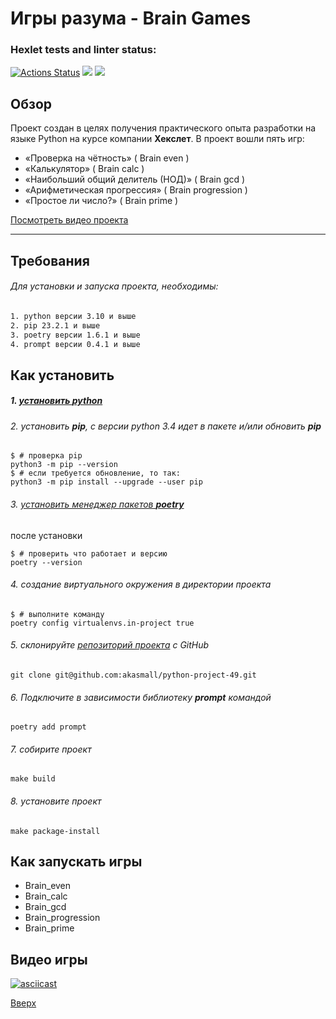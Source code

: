 <a id = "anchor"></a>
# Игры разума - Brain Games

### Hexlet tests and linter status:
[![Actions Status](https://github.com/akasmall/python-project-49/workflows/hexlet-check/badge.svg)](https://github.com/akasmall/python-project-49/actions) <a href="https://codeclimate.com/github/akasmall/python-project-49/maintainability"><img src="https://api.codeclimate.com/v1/badges/a83c753bdcdabd8080cb/maintainability" /></a> <a href="https://codeclimate.com/github/akasmall/python-project-49/test_coverage"><img src="https://api.codeclimate.com/v1/badges/a83c753bdcdabd8080cb/test_coverage" /></a>

## Обзор
Проект создан в целях получения практического опыта разработки на языке Python на курсе компании __Хекслет__.
В проект вошли пять игр:
* «Проверка на чётность» ( Brain even )
* «Калькулятор» ( Brain calc )
* «Наибольший общий делитель (НОД)» ( Brain gcd )
* «Арифметическая прогрессия» ( Brain progression )
* «Простое ли число?» ( Brain prime )

[Посмотреть видео проекта](#brain_games)

---
## Требования
###### Для установки и запуска проекта, необходимы:
~~~sh
1. python версии 3.10 и выше
2. pip 23.2.1 и выше
3. poetry версии 1.6.1 и выше
4. prompt версии 0.4.1 и выше
~~~
## Как установить
##### 1. [установить **python**](https://github.com/Hexlet/ru-instructions/blob/main/python.md)
###### 2. установить **pip**, с версии python 3.4 идет в пакете и/или обновить **pip**
~~~
$ # проверка pip
python3 -m pip --version
$ # если требуется обновление, то так:
python3 -m pip install --upgrade --user pip
~~~
###### 3. [установить менеджер пакетов **poetry**](https://python-poetry.org/docs/)
после установки 
~~~
$ # проверить что работает и версию
poetry --version
~~~

###### 4. создание виртуального окружения в директории проекта
~~~
$ # выполните команду
poetry config virtualenvs.in-project true
~~~
###### 5. склонируйте [репозиторий проекта](https://github.com/akasmall/python-project-49) с GitHub
~~~
git clone git@github.com:akasmall/python-project-49.git
~~~
###### 6. Подключите в зависимости библиотеку **prompt** командой
```
poetry add prompt
```
###### 7. собирите проект
```
make build
```

###### 8. установите проект
```
make package-install
```

## Как запускать игры
* Brain_even
* Brain_calc
* Brain_gcd
* Brain_progression
* Brain_prime

## Видео игры
<a id = "brain_games"></a>
[![asciicast](https://asciinema.org/a/Nr8zJPzvdooByxeWYKVZnsf0Q.svg)](https://asciinema.org/a/Nr8zJPzvdooByxeWYKVZnsf0Q)


[Вверх](#anchor)